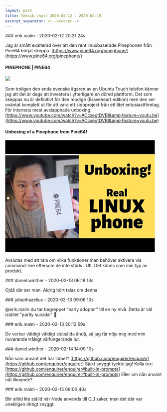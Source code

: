 ```yaml
---
layout: post
title: Teknik-chatt 2020-02-12 - 2020-02-19
excerpt_separator: <!--excerpt-->
---
```

<section class="message" markdown="1">
### erik.malm - 2020-02-12 20:31 24s

Jag är smått exalterad över att den rent linuxbaserade Pinephonen från Pine64 börjat skeppa.
[https://www.pine64.org/pinephone/](https://www.pine64.org/pinephone/)

<div class="attachment"><h4>PINEPHONE | PINE64</h4><div class="text"></div>
<a href="https://www.pine64.org/pinephone/"><img src="https://www.pine64.org/wp-content/uploads/2019/04/PinePhone-1.jpg" fallback="PINEPHONE | PINE64"/></a></div>
    
Som troligen den enda svenske ägaren av en Ubuntu Touch telefon känner jag att det är dags att investera i ytterligare en dömd plattform.
Det som skeppas nu är definitivt för den modige (Braveheart edition) men den ser oväntat komplett ut för att vara ett sidoprojekt från ett litet entusiastföretag.
För internets mest avslappnade unboxing:
[https://www.youtube.com/watch?v=ACcxegtDVBI&amp;feature=youtu.be](https://www.youtube.com/watch?v=ACcxegtDVBI&amp;feature=youtu.be)

<div class="attachment"><h4>Unboxing of a Pinephone from Pine64!</h4><div class="text"></div>
<a href="https://www.youtube.com/watch?v=ACcxegtDVBI&amp;feature=youtu.be"><div class="linkdiv"><img src="/assets/blogAssets/Unboxing of a Pinephone from Pine64!" fallback="Unboxing of a Pinephone from Pine64!"/></div></a></div>
    
Avslutas med att tala om vilka funktioner man behöver aktivera via command-line eftersom de inte stöds i UIt. Det känns som min typ av produkt.
</section>
<section class="message" markdown="1">
### daniel.winther - 2020-02-13 06:18 13s

Ojdå där ser man. Aldrig hört talas om denna
</section>
<section class="message" markdown="1">
### johanhazelius - 2020-02-13 09:06 10s

@erik.malm du tar begreppet "early adopter" till en ny nivå. Detta är väl istället "partly suicidal" 🙂
</section>
<section class="message" markdown="1">
### erik.malm - 2020-02-13 20:12 59s

De verkar väldigt väldigt slutsålda ändå, så jag får nöja mig med min nuvarande tråkigt välfungerande lur.
</section>
<section class="message" markdown="1">
### daniel.winther - 2020-02-14 14:09 10s

Nån som använt det här libbet?
[https://github.com/enquirer/enquirer](https://github.com/enquirer/enquirer)
Sjukt snyggt tyckte jag! Kolla tex: [https://github.com/enquirer/enquirer#built-in-prompts](https://github.com/enquirer/enquirer#built-in-prompts)
Eller om nån använt nåt liknande?
</section>
<section class="message" markdown="1">
### erik.malm - 2020-02-15 09:00 40s

Blir alltid lite ställd när Node används till CLI saker, men det där var onekligen riktigt snyggt.

<!--excerpt-->
</section>